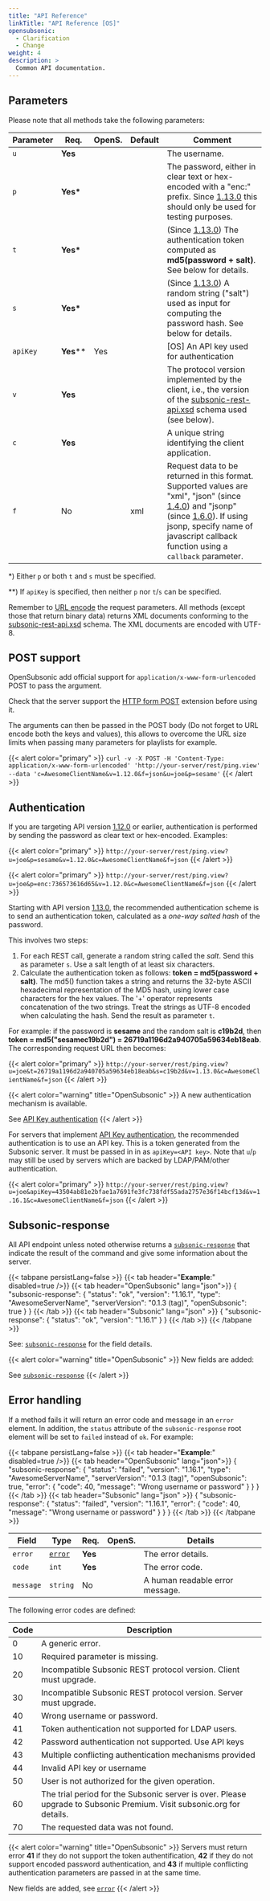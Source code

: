 ```yaml
---
title: "API Reference"
linkTitle: "API Reference [OS]"
opensubsonic:
  - Clarification
  - Change
weight: 4
description: >
  Common API documentation.
---
```


## Parameters

Please note that all methods take the following parameters:

| Parameter | Req.        | OpenS. | Default | Comment                                                                                                                                                                                                                                                            |
| --------- | ----------- | ------ | ------- | ------------------------------------------------------------------------------------------------------------------------------------------------------------------------------------------------------------------------------------------------------------------ |
| `u`       | **Yes**     |        |         | The username.                                                                                                                                                                                                                                                      |
| `p`       | **Yes\***   |        |         | The password, either in clear text or hex-encoded with a "enc:" prefix. Since [1.13.0](../subsonic-versions) this should only be used for testing purposes.                                                                                                        |
| `t`       | **Yes\***   |        |         | (Since [1.13.0](../subsonic-versions)) The authentication token computed as **md5(password + salt)**. See below for details.                                                                                                                                       |
| `s`       | **Yes\***   |        |         | (Since [1.13.0](../subsonic-versions)) A random string ("salt") used as input for computing the password hash. See below for details.                                                                                                                              |
| `apiKey`  | **Yes**\*\* | Yes    |         | [OS] An API key used for authentication                                                                                                                                                                                                                            |
| `v`       | **Yes**     |        |         | The protocol version implemented by the client, i.e., the version of the [subsonic-rest-api.xsd](../subsonic-versions) schema used (see below).                                                                                                                    |
| `c`       | **Yes**     |        |         | A unique string identifying the client application.                                                                                                                                                                                                                |
| `f`       | No          |        | xml     | Request data to be returned in this format. Supported values are "xml", "json" (since [1.4.0](../subsonic-versions)) and "jsonp" (since [1.6.0](../subsonic-versions)). If using jsonp, specify name of javascript callback function using a `callback` parameter. |

\*) Either `p` or both `t` and `s` must be specified.

\*\*) If `apiKey` is specified, then neither `p` nor `t`/`s` can be specified.

Remember to [URL encode](http://www.w3schools.com/tags/ref_urlencode.asp) the request parameters. All methods (except those that return binary data) returns XML documents conforming to the [subsonic-rest-api.xsd](../subsonic-versions) schema. The XML documents are encoded with UTF-8.

## POST support

OpenSubsonic add official support for `application/x-www-form-urlencoded` POST to pass the argument.

Check that the server support the [HTTP form POST](../extensions/formpost) extension before using it.

The arguments can then be passed in the POST body (Do not forget to URL encode both the keys and values), this allows to overcome the URL size limits when passing many parameters for playlists for example.

{{< alert color="primary" >}} `curl -v -X POST -H 'Content-Type: application/x-www-form-urlencoded' 'http://your-server/rest/ping.view' --data 'c=AwesomeClientName&v=1.12.0&f=json&u=joe&p=sesame'` {{< /alert >}}

## Authentication

If you are targeting API version [1.12.0](../subsonic-versions) or earlier, authentication is performed by sending the password as clear text or hex-encoded. Examples:

{{< alert color="primary" >}} `http://your-server/rest/ping.view?u=joe&p=sesame&v=1.12.0&c=AwesomeClientName&f=json` {{< /alert >}}

{{< alert color="primary" >}} `http://your-server/rest/ping.view?u=joe&p=enc:736573616d65&v=1.12.0&c=AwesomeClientName&f=json` {{< /alert >}}

Starting with API version [1.13.0](../subsonic-versions), the recommended authentication scheme is to send an authentication token, calculated as a _one-way salted hash_ of the password.

This involves two steps:

1. For each REST call, generate a random string called the _salt_. Send this as parameter `s`.
   Use a salt length of at least six characters.
2. Calculate the authentication token as follows: **token = md5(password + salt)**. The md5() function takes a string and returns the 32-byte ASCII hexadecimal representation of the MD5 hash, using lower case characters for the hex values. The '+' operator represents concatenation of the two strings. Treat the strings as UTF-8 encoded when calculating the hash. Send the result as parameter `t`.

For example: if the password is **sesame** and the random salt is **c19b2d**, then **token = md5("sesamec19b2d") = 26719a1196d2a940705a59634eb18eab**. The corresponding request URL then becomes:

{{< alert color="primary" >}} `http://your-server/rest/ping.view?u=joe&t=26719a1196d2a940705a59634eb18eab&s=c19b2d&v=1.13.0&c=AwesomeClientName&f=json` {{< /alert >}}

{{< alert color="warning" title="OpenSubsonic" >}}
A new authentication mechanism is available.

See [API Key authentication](../extensions/apikeyauth)
{{< /alert >}}

For servers that implement [API Key authentication](../extensions/apikeyauth), the recommended authentication is to use an API key.
This is a token generated from the Subsonic server.
It must be passed in in as `apiKey=<API key>`.
Note that `u`/`p` may still be used by servers which are backed by LDAP/PAM/other authentication.

{{< alert color="primary" >}} `http://your-server/rest/ping.view?u=joe&apiKey=43504ab81e2bfae1a7691fe3fc738fdf55ada2757e36f14bcf13d&v=1.16.1&c=AwesomeClientName&f=json` {{< /alert >}}

## Subsonic-response

All API endpoint unless noted otherwise returns a [`subsonic-response`](../responses/subsonic-response) that indicate the result of the command and give some information about the server.

{{< tabpane persistLang=false >}}
{{< tab header="**Example**:" disabled=true />}}
{{< tab header="OpenSubsonic" lang="json">}}
{
  "subsonic-response": {
    "status": "ok",
    "version": "1.16.1",
    "type": "AwesomeServerName",
    "serverVersion": "0.1.3 (tag)",
    "openSubsonic": true
  }
}
{{< /tab >}}
{{< tab header="Subsonic" lang="json" >}}
{
  "subsonic-response": {
    "status": "ok",
    "version": "1.16.1"
  }
}
{{< /tab >}}
{{< /tabpane >}}

See: [`subsonic-response`](../responses/subsonic-response) for the field details.

{{< alert color="warning" title="OpenSubsonic" >}}
New fields are added:

See [`subsonic-response`](../responses/subsonic-response)
{{< /alert >}}

## Error handling

If a method fails it will return an error code and message in an `error` element. In addition, the `status` attribute of the `subsonic-response` root element will be set to `failed` instead of `ok`. For example:

{{< tabpane persistLang=false >}}
{{< tab header="**Example**:" disabled=true />}}
{{< tab header="OpenSubsonic" lang="json">}}
{
  "subsonic-response": {
    "status": "failed",
    "version": "1.16.1",
    "type": "AwesomeServerName",
    "serverVersion": "0.1.3 (tag)",
    "openSubsonic": true,
    "error": {
      "code": 40,
      "message": "Wrong username or password"
    }
  }
}
{{< /tab >}}
{{< tab header="Subsonic" lang="json" >}}
{
  "subsonic-response": {
    "status": "failed",
    "version": "1.16.1",
    "error": {
      "code": 40,
      "message": "Wrong username or password"
    }
  }
}
{{< /tab >}}
{{< /tabpane >}}

| Field     | Type                          | Req.    | OpenS. | Details                          |
| --------- | ----------------------------- | ------- | ------ | -------------------------------- |
| `error`   | [`error`](../responses/error) | **Yes** |        | The error details.               |
| `code`    | `int`                         | **Yes** |        | The error code.                  |
| `message` | `string`                      | No      |        | A human readable error message. |

The following error codes are defined:

| Code | Description                                                                                                           |
| ---- | --------------------------------------------------------------------------------------------------------------------- |
| 0    | A generic error.                                                                                                      |
| 10   | Required parameter is missing.                                                                                        |
| 20   | Incompatible Subsonic REST protocol version. Client must upgrade.                                                     |
| 30   | Incompatible Subsonic REST protocol version. Server must upgrade.                                                     |
| 40   | Wrong username or password.                                                                                           |
| 41   | Token authentication not supported for LDAP users.                                                                    |
| 42   | Password authentication not supported. Use API keys                                                                   |
| 43   | Multiple conflicting authentication mechanisms provided                                                               |
| 44   | Invalid API key or username                                                                                           |
| 50   | User is not authorized for the given operation.                                                                       |
| 60   | The trial period for the Subsonic server is over. Please upgrade to Subsonic Premium. Visit subsonic.org for details. |
| 70   | The requested data was not found.                                                                                     |


{{< alert color="warning" title="OpenSubsonic" >}}
Servers must return error **41** if they do not support the token authentification, **42** if they do not support encoded password authentication, and **43** if multiple conflicting authentication parameters are passed in at the same time.

New fields are added, see [`error`](../responses/error)
{{< /alert >}}
